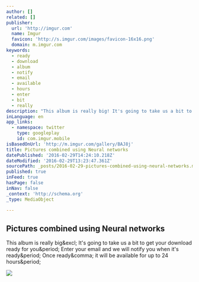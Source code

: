 ```yaml
---
author: []
related: []
publisher:
  url: 'http://imgur.com'
  name: Imgur
  favicon: 'http://s.imgur.com/images/favicon-16x16.png'
  domain: m.imgur.com
keywords:
  - ready
  - download
  - album
  - notify
  - email
  - available
  - hours
  - enter
  - bit
  - really
description: "This album is really big! It's going to take us a bit to get your download ready for you. Enter your email and we will notify you when it's ready. Once ready, it will be available for up to 24 hours."
inLanguage: en
app_links:
  - namespace: twitter
    type: googleplay
    id: com.imgur.mobile
isBasedOnUrl: 'http://m.imgur.com/gallery/BAJ8j'
title: Pictures combined using Neural networks
datePublished: '2016-02-29T14:24:10.218Z'
dateModified: '2016-02-29T13:23:47.361Z'
sourcePath: _posts/2016-02-29-pictures-combined-using-neural-networks.md
published: true
inFeed: true
hasPage: false
inNav: false
_context: 'http://schema.org'
_type: MediaObject

---
```

<article style=""><h1>Pictures combined using Neural networks</h1><p>This album is really big&amp;excl; It's going to take us a bit to get your download ready for you&amp;period; Enter your email and we will notify you when it's ready&amp;period; Once ready&amp;comma; it will be available for up to 24 hours&amp;period;</p><img src="http://i.imgur.com/aVWSQQU.jpg?fb" /></article>